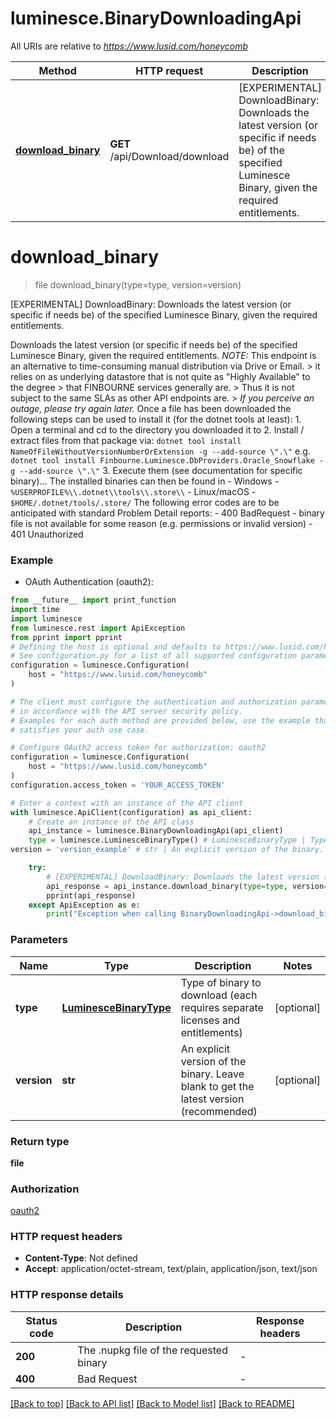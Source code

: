 # luminesce.BinaryDownloadingApi

All URIs are relative to *https://www.lusid.com/honeycomb*

Method | HTTP request | Description
------------- | ------------- | -------------
[**download_binary**](BinaryDownloadingApi.md#download_binary) | **GET** /api/Download/download | [EXPERIMENTAL] DownloadBinary: Downloads the latest version (or specific if needs be) of the specified Luminesce Binary, given the required entitlements.


# **download_binary**
> file download_binary(type=type, version=version)

[EXPERIMENTAL] DownloadBinary: Downloads the latest version (or specific if needs be) of the specified Luminesce Binary, given the required entitlements.

 Downloads the latest version (or specific if needs be) of the specified Luminesce Binary, given the required entitlements.  *NOTE:* This endpoint is an alternative to time-consuming manual distribution via Drive or Email. > it relies on as underlying datastore that is not quite as \"Highly Available\" to the degree  > that FINBOURNE services generally are.   > Thus it is not subject to the same SLAs as other API endpoints are. > *If you perceive an outage, please try again later.*  Once a file has been downloaded the following steps can be used to install it (for the dotnet tools at least):  1. Open a terminal and cd to the directory you downloaded it to 2. Install / extract files from that package via: ``` dotnet tool install NameOfFileWithoutVersionNumberOrExtension -g --add-source \".\" ``` e.g. ``` dotnet tool install Finbourne.Luminesce.DbProviders.Oracle_Snowflake -g --add-source \".\" ``` 3. Execute them (see documentation for specific binary)...  The installed binaries can then be found in - Windows - `%USERPROFILE%\\.dotnet\\tools\\.store\\` - Linux/macOS - `$HOME/.dotnet/tools/.store/`  The following error codes are to be anticipated with standard Problem Detail reports: - 400 BadRequest - binary file is not available for some reason (e.g. permissions or invalid version) - 401 Unauthorized 

### Example

* OAuth Authentication (oauth2):
```python
from __future__ import print_function
import time
import luminesce
from luminesce.rest import ApiException
from pprint import pprint
# Defining the host is optional and defaults to https://www.lusid.com/honeycomb
# See configuration.py for a list of all supported configuration parameters.
configuration = luminesce.Configuration(
    host = "https://www.lusid.com/honeycomb"
)

# The client must configure the authentication and authorization parameters
# in accordance with the API server security policy.
# Examples for each auth method are provided below, use the example that
# satisfies your auth use case.

# Configure OAuth2 access token for authorization: oauth2
configuration = luminesce.Configuration(
    host = "https://www.lusid.com/honeycomb"
)
configuration.access_token = 'YOUR_ACCESS_TOKEN'

# Enter a context with an instance of the API client
with luminesce.ApiClient(configuration) as api_client:
    # Create an instance of the API class
    api_instance = luminesce.BinaryDownloadingApi(api_client)
    type = luminesce.LuminesceBinaryType() # LuminesceBinaryType | Type of binary to download (each requires separate licenses and entitlements) (optional)
version = 'version_example' # str | An explicit version of the binary.  Leave blank to get the latest version (recommended) (optional)

    try:
        # [EXPERIMENTAL] DownloadBinary: Downloads the latest version (or specific if needs be) of the specified Luminesce Binary, given the required entitlements.
        api_response = api_instance.download_binary(type=type, version=version)
        pprint(api_response)
    except ApiException as e:
        print("Exception when calling BinaryDownloadingApi->download_binary: %s\n" % e)
```

### Parameters

Name | Type | Description  | Notes
------------- | ------------- | ------------- | -------------
 **type** | [**LuminesceBinaryType**](.md)| Type of binary to download (each requires separate licenses and entitlements) | [optional] 
 **version** | **str**| An explicit version of the binary.  Leave blank to get the latest version (recommended) | [optional] 

### Return type

**file**

### Authorization

[oauth2](../README.md#oauth2)

### HTTP request headers

 - **Content-Type**: Not defined
 - **Accept**: application/octet-stream, text/plain, application/json, text/json

### HTTP response details
| Status code | Description | Response headers |
|-------------|-------------|------------------|
**200** | The .nupkg file of the requested binary |  -  |
**400** | Bad Request |  -  |

[[Back to top]](#) [[Back to API list]](../README.md#documentation-for-api-endpoints) [[Back to Model list]](../README.md#documentation-for-models) [[Back to README]](../README.md)

